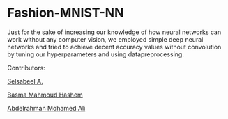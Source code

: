 # Fashion-MNIST-NN
Just for the sake of increasing our knowledge of how neural networks can work without any computer vision, we employed simple deep neural networks and tried to achieve decent accuracy values without convolution by tuning our hyperparameters and using datapreprocessing.


Contributors:

[Selsabeel A.](https://github.com/SelsabeelA/)

[Basma Mahmoud Hashem](https://github.com/Basma2423)

[Abdelrahman Mohamed Ali](https://github.com/AbdoAlshoki2)
